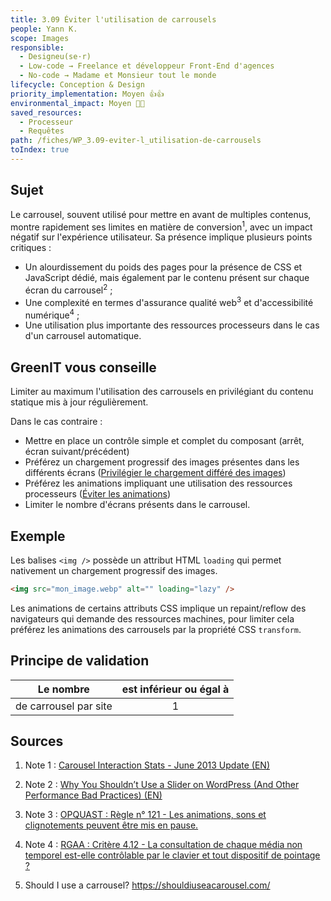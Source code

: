 ```yaml
---
title: 3.09 Éviter l'utilisation de carrousels
people: Yann K.
scope: Images
responsible:
  - Designeu(se·r)
  - Low-code → Freelance et développeur Front-End d'agences
  - No-code → Madame et Monsieur tout le monde
lifecycle: Conception & Design
priority_implementation: Moyen 👍👍
environmental_impact: Moyen 🌱🌱
saved_resources:
  - Processeur
  - Requêtes
path: /fiches/WP_3.09-eviter-l_utilisation-de-carrousels
toIndex: true
---
```


## Sujet

Le carrousel, souvent utilisé pour mettre en avant de multiples contenus, montre rapidement ses limites en matière de conversion<sup>1</sup>, avec un impact négatif sur l'expérience utilisateur. Sa présence implique plusieurs points critiques :

- Un alourdissement du poids des pages pour la présence de CSS et JavaScript dédié, mais également par le contenu présent sur chaque écran du carrousel<sup>2</sup> ;
- Une complexité en termes d'assurance qualité web<sup>3</sup> et d'accessibilité numérique<sup>4</sup> ;
- Une utilisation plus importante des ressources processeurs dans le cas d'un carrousel automatique.

## GreenIT vous conseille

Limiter au maximum l'utilisation des carrousels en privilégiant du contenu statique mis à jour régulièrement.

Dans le cas contraire :

- Mettre en place un contrôle simple et complet du composant (arrêt, écran suivant/précédent)
- Préférez un chargement progressif des images présentes dans les différents écrans ([Privilégier le chargement différé des images](./WP_4.06-privilegier-le-chargement-differe-des-images-lazy-loading.md))
- Préférez les animations impliquant une utilisation des ressources processeurs ([Éviter les animations](./WP_3.11-eviter-les-animations.md))
- Limiter le nombre d'écrans présents dans le carrousel.

## Exemple

Les balises `<img />` possède un attribut HTML `loading` qui permet nativement un chargement progressif des images.

```html
<img src="mon_image.webp" alt="" loading="lazy" />
```

Les animations de certains attributs CSS implique un repaint/reflow des navigateurs qui demande des ressources machines, pour limiter cela préférez les animations des carrousels par la propriété CSS `transform`.

## Principe de validation

| Le nombre             | est inférieur ou égal à |
| --------------------- | :---------------------: |
| de carrousel par site |            1            |

## Sources

1. Note 1 : [Carousel Interaction Stats - June 2013 Update (EN)](https://erikrunyon.com/2013/07/carousel-interaction-stats/)

2. Note 2 : [Why You Shouldn’t Use a Slider on WordPress (And Other Performance Bad Practices) (EN) ](https://wp-rocket.me/blog/why-you-shouldnt-use-a-slider-on-wordpress-and-other-performance-bad-practices/)

3. Note 3 : [OPQUAST : Règle n° 121 - Les animations, sons et clignotements peuvent être mis en pause.](https://checklists.opquast.com/fr/assurance-qualite-web/les-animations-sons-et-clignotements-peuvent-etre-mis-en-pause)

4. Note 4 : [RGAA : Critère 4.12 - La consultation de chaque média non temporel est-elle contrôlable par le clavier et tout dispositif de pointage ?](https://www.numerique.gouv.fr/publications/rgaa-accessibilite/methode-rgaa/criteres/#crit-4-12)

5. Should I use a carrousel? https://shouldiuseacarousel.com/